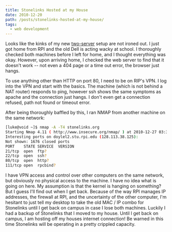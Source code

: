 ```yaml
---
title: Stonelinks Hosted at my House
date: 2010-12-20
path: /posts/stonelinks-hosted-at-my-house/
tags:
  - web development
---
```


Looks like the kinks of my new [two-server](/posts/dr-serverlove-or-how-i-learned-to-stop-worrying-and-love-the-raid/) setup are not ironed out. I just got home from RPI and the old Dell is acting wacky at school. I thoroughly checked both machines before I left for home, and I thought everything was okay. However, upon arriving home, I checked the web server to find that it doesn't work -- not even a 404 page or a time out error, the browser just hangs.

To use anything other than HTTP on port 80, I need to be on RIP's VPN. I log into the VPN and start with the basics. The machine (which is not behind a NAT router) responds to ping, however ssh shows the same symptoms as apache and the connection just hangs. I don't even get a connection refused, path not found or timeout error.

After being thoroughly baffled by this, I ran NMAP from another machine on the same network:

```bash
[luke@void ~]$ nmap -A -T4 stonelinks.org
Starting Nmap 4.11 ( http://www.insecure.org/nmap/ ) at 2010-12-27 03:39 EST
Interesting ports on doylel2.stu.rpi.edu (128.113.38.125):
Not shown: 1676 closed ports
PORT    STATE SERVICE  VERSION
21/tcp  open  ftp?
22/tcp  open  ssh?
80/tcp  open  http?
111/tcp open  rpcbind?
```

I have VPN access and control over other computers on the same network, but obviously no physical access to the machine. I have no idea what is going on here. My assumption is that the kernel is hanging on something? But I guess I'll find out when I get back. Because of the way RPI manages IP addresses, the firewall at RPI, and the uncertainty of the other computer, I'm hesitant to just tell my desktop to take the old MAC / IP combo for Stonelinks until I get back on campus in case I lose both machines. Luckily I had a backup of Stonelinks that I moved to my house. Until I get back on campus, I am hosting off my houses internet connection! Be warned in this time Stonelinks will be operating in a pretty crippled capacity.
